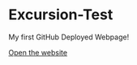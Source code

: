 # Excursion-Test
My first GitHub Deployed Webpage!

[Open the website](https://ericasw28.github.io/excursion/)
